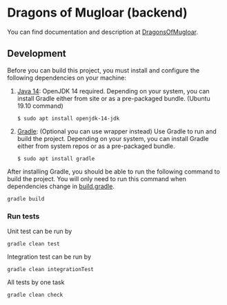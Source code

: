 # Dragons of Mugloar (backend)

You can find documentation and description at [DragonsOfMugloar](https://www.dragonsofmugloar.com/).

## Development

Before you can build this project, you must install and configure the following dependencies on your machine:

1. [Java 14](https://openjdk.java.net/projects/jdk/14/):  OpenJDK 14 required.
   Depending on your system, you can install Gradle either from site or as a pre-packaged bundle. (Ubuntu 19.10 command)
   
       $ sudo apt install openjdk-14-jdk

2. [Gradle](https://gradle.org/): (Optional you can use wrapper instead) Use Gradle to run  and build the project.
   Depending on your system, you can install Gradle either from system repos or as a pre-packaged bundle.
       
       $ sudo apt install gradle

After installing Gradle, you should be able to run the following command to build the project.
You will only need to run this command when dependencies change in [build.gradle](build.gradle).

    gradle build
    
    
### Run tests

Unit test can be run by 
    
    gradle clean test
        
Integration test can be run by 
    
    gradle clean integrationTest 
    

All tests by one task
    
    gradle clean check       

